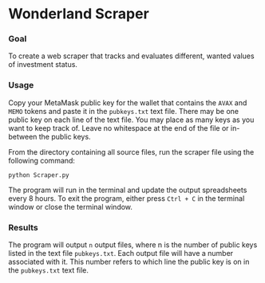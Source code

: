 # Wonderland Scraper

### Goal
To create a web scraper that tracks and evaluates different, wanted values of investment status.

### Usage
Copy your MetaMask public key for the wallet that contains the `AVAX` and `MEMO` tokens and paste it in the `pubkeys.txt` text file. There may be one public key on each line of the text file. You may place as many keys as you want to keep track of. Leave no whitespace at the end of the file or in-between the public keys.

From the directory containing all source files, run the scraper file using the following command:

`python Scraper.py`

The program will run in the terminal and update the output spreadsheets every 8 hours.
To exit the program, either press `Ctrl + C` in the terminal window or close the terminal window.

### Results
The program will output `n` output files, where n is the number of public keys listed in the text file `pubkeys.txt`. Each output file will have a number associated with it. This number refers to which line the public key is on in the `pubkeys.txt` text file.